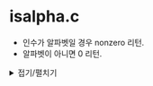 # isalpha.c
- 인수가 알파벳일 경우 nonzero 리턴.
- 알파벳이 아니면 0 리턴.


<details markdown="1">
<summary>접기/펼치기</summary>
<!--summary 아래 빈칸 공백 두고 내용을 적는공간-->
```
int isalpha(int c)
{
    if ((c >= 'a') && (c <='z') || (c >= 'A' && c <= 'Z')
    {
        return (1);
    }
    else
    {
        return (0);
    }
}
```
</details>

